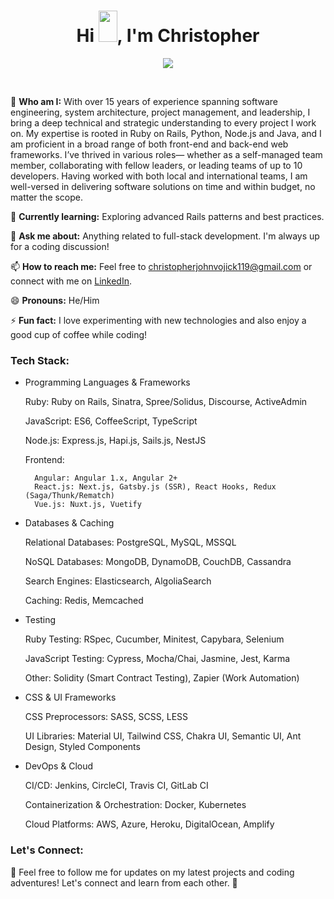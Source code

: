<h1 align="center">
  Hi <img src="https://raw.githubusercontent.com/MartinHeinz/MartinHeinz/master/wave.gif" width="30px" height="50px">, I'm Christopher
</h1>

<p align="center">
  <a href="https://github.com/DenverCoder1/readme-typing-svg"><img src="https://readme-typing-svg.herokuapp.com?font=Fira+Mono&color=33FF33&size=30&center=true&vCenter=true&width=500&height=100&lines=Full+Stack+Engineer;Ruby+On+Rails+Engineer;Python+Engineer;Java+Engineer;Asp.Net+Engineer;React+Engineer;Vue+Engineer"></a>
</p>

<br>

🔭 **Who am I:** With over 15 years of experience spanning software engineering, system architecture, project
management, and leadership, I bring a deep technical and strategic understanding to every project
I work on. My expertise is rooted in Ruby on Rails, Python, Node.js and Java, and I am proficient in
a broad range of both front-end and back-end web frameworks. I’ve thrived in various roles—
whether as a self-managed team member, collaborating with fellow leaders, or leading teams of up
to 10 developers. Having worked with both local and international teams, I am well-versed in
delivering software solutions on time and within budget, no matter the scope.

🌱 **Currently learning:** Exploring advanced Rails patterns and best practices.

💬 **Ask me about:** Anything related to full-stack development. I'm always up for a coding discussion!

📫 **How to reach me:** Feel free to [christopherjohnvojick119@gmail.com](mailto:christopherjohnvojick119@gmail.com) or connect with me on [LinkedIn](https://www.linkedin.com/in/christopher-john-vojick-41a07b341).

😄 **Pronouns:** He/Him

⚡ **Fun fact:** I love experimenting with new technologies and also enjoy a good cup of coffee while coding!

### Tech Stack:

- Programming Languages & Frameworks
    
    Ruby: Ruby on Rails, Sinatra, Spree/Solidus, Discourse, ActiveAdmin
    
    JavaScript: ES6, CoffeeScript, TypeScript
    
    Node.js: Express.js, Hapi.js, Sails.js, NestJS

    Frontend:

        Angular: Angular 1.x, Angular 2+
        React.js: Next.js, Gatsby.js (SSR), React Hooks, Redux (Saga/Thunk/Rematch)
        Vue.js: Nuxt.js, Vuetify
- Databases & Caching
    
    Relational Databases: PostgreSQL, MySQL, MSSQL
    
    NoSQL Databases: MongoDB, DynamoDB, CouchDB, Cassandra
    
    Search Engines: Elasticsearch, AlgoliaSearch
    
    Caching: Redis, Memcached
- Testing
    
    Ruby Testing: RSpec, Cucumber, Minitest, Capybara, Selenium
    
    JavaScript Testing: Cypress, Mocha/Chai, Jasmine, Jest, Karma
    
    Other: Solidity (Smart Contract Testing), Zapier (Work Automation)
- CSS & UI Frameworks
    
    CSS Preprocessors: SASS, SCSS, LESS
    
    UI Libraries: Material UI, Tailwind CSS, Chakra UI, Semantic UI, Ant Design, Styled Components
- DevOps & Cloud
    
    CI/CD: Jenkins, CircleCI, Travis CI, GitLab CI
    
    Containerization & Orchestration: Docker, Kubernetes
    
    Cloud Platforms: AWS, Azure, Heroku, DigitalOcean, Amplify


### Let's Connect:

📢 Feel free to follow me for updates on my latest projects and coding adventures! Let's connect and learn from each other. 🤝
